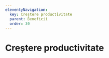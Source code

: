 ```yaml
---
eleventyNavigation:
  key: Creștere productivitate
  parent: Beneficii
  order: 30
---
```


# Creștere productivitate
